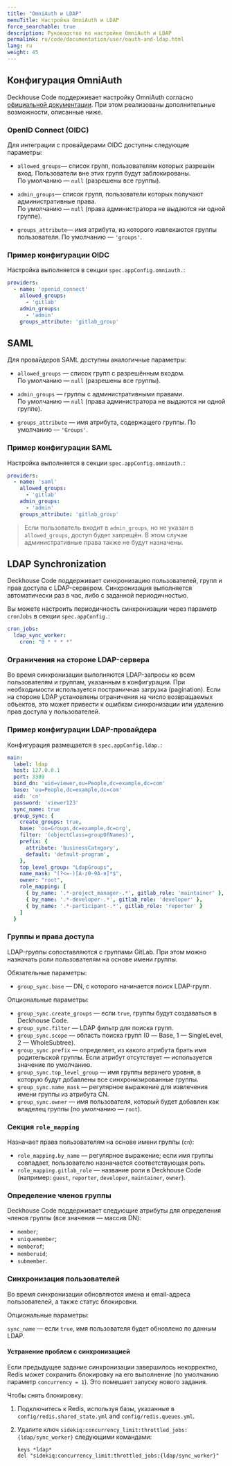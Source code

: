 ```yaml
---
title: "OmniAuth и LDAP"
menuTitle: Настройка OmniAuth и LDAP
force_searchable: true
description: Руководство по настройке OmniAuth и LDAP
permalink: ru/code/documentation/user/oauth-and-ldap.html
lang: ru
weight: 45
---
```



## Конфигурация OmniAuth

Deckhouse Code поддерживает настройку OmniAuth согласно [официальной документации](https://docs.gitlab.com/integration/omniauth/). При этом реализованы дополнительные возможности, описанные ниже.

### OpenID Connect (OIDC)

Для интеграции с провайдерами OIDC доступны следующие параметры:

- `allowed_groups`— список групп, пользователям которых разрешён вход. Пользователи вне этих групп будут заблокированы.  
  По умолчанию — `null` (разрешены все группы).

- `admin_groups`— список групп, пользователи которых получают административные права.  
  По умолчанию — `null` (права администратора не выдаются ни одной группе).

- `groups_attribute`— имя атрибута, из которого извлекаются группы пользователя.
  По умолчанию — `'groups'`.

### Пример конфигурации OIDC

Настройка выполняется в секции `spec.appConfig.omniauth.`:

```yaml
providers:
  - name: 'openid_connect'
    allowed_groups:
      - 'gitlab'
    admin_groups:
      - 'admin'
    groups_attribute: 'gitlab_group'
```

## SAML

Для провайдеров SAML доступны аналогичные параметры:

- `allowed_groups` — список групп с разрешённым входом.  
  По умолчанию — `null` (разрешены все группы).

- `admin_groups` — группы с административными правами.  
  По умолчанию — `null` (права администратора не выдаются ни одной группе).

- `groups_attribute` — имя атрибута, содержащего группы.
  По умолчанию — `'Groups'`.

### Пример конфигурации SAML

Настройка выполняется в секции `spec.appConfig.omniauth.`:

```yaml
providers:
  - name: 'saml'
    allowed_groups:
      - 'gitlab'
    admin_groups:
      - 'admin'
    groups_attribute: 'gitlab_group'
```

> Если пользователь входит в `admin_groups`, но не указан в `allowed_groups`, доступ будет запрещён. В этом случае административные права также не будут назначены.

## LDAP Synchronization

Deckhouse Code поддерживает синхронизацию пользователей, групп и прав доступа с LDAP-сервером. Синхронизация выполняется автоматически раз в час, либо с заданной периодичностью.

Вы можете настроить периодичность синхронизации через параметр `cronJobs` в секции `spec.appConfig.`:

```yaml
cron_jobs:
  ldap_sync_worker:
    cron: "0 * * * *"
```

### Ограничения на стороне LDAP-сервера

Во время синхронизации выполняются LDAP-запросы ко всем пользователям и группам, указанным в конфигурации. При необходимости используется постраничная загрузка (pagination).
Если на стороне LDAP установлены ограничения на число возвращаемых объектов, это может привести к ошибкам синхронизации или удалению прав доступа у пользователей.

### Пример конфигурации LDAP-провайдера

Конфигурация размещается в `spec.appConfig.ldap.`:

```yaml
main:
  label: ldap
  host: 127.0.0.1
  port: 3389
  bind_dn: 'uid=viewer,ou=People,dc=example,dc=com'
  base: 'ou=People,dc=example,dc=com'
  uid: 'cn'
  password: 'viewer123'
  sync_name: true
  group_sync: {
    create_groups: true,
    base: 'ou=Groups,dc=example,dc=org',
    filter: '(objectClass=groupOfNames)',
    prefix: {
      attribute: 'businessCategory',
      default: 'default-program',
    },
    top_level_group: "LdapGroups",
    name_mask: "(?<=-)[A-z0-9А-я]*$",
    owner: "root",
    role_mapping: [
      { by_name: '.*-project_manager-.*', gitlab_role: 'maintainer' },
      { by_name: '.*-developer-.*', gitlab_role: 'developer' },
      { by_name: '.*-participant-.*', gitlab_role: 'reporter' }
    ]
  }
```

### Группы и права доступа

LDAP-группы сопоставляются с группами GitLab. При этом можно назначать роли пользователям на основе имени группы.

Обязательные параметры:

- `group_sync.base` — DN, с которого начинается поиск LDAP-групп.

Опциональные параметры:

- `group_sync.create_groups` —  если `true`, группы будут создаваться в Deckhouse Code.
- `group_sync.filter` — LDAP фильтр для поиска групп.
- `group_sync.scope` — область поиска групп (0 — Base, 1 — SingleLevel, 2 — WholeSubtree).
- `group_sync.prefix` — определяет, из какого атрибута брать имя родительской группы. Если атрибут отсутствует — используется значение по умолчанию.
- `group_sync.top_level_group` — имя группы верхнего уровня, в которую будут добавлены все синхронизированные группы.
- `group_sync.name_mask` —  регулярное выражение для извлечения имени группы из атрибута CN.
- `group_sync.owner` — имя пользователя, который будет добавлен как владелец группы (по умолчанию — `root`).

### Секция `role_mapping`

Назначает права пользователям на основе имени группы (`cn`):

- `role_mapping.by_name` — регулярное выражение; если имя группы совпадает, пользователю назначается соответствующая роль.
- `role_mapping.gitlab_role` — название роли в Deckhouse Code (например: `guest`, `reporter`, `developer`, `maintainer`, `owner`).

### Определение членов группы

Deckhouse Code поддерживает следующие атрибуты для определения членов группы (все значения — массив DN):

- `member`;
- `uniquemember`;
- `memberof`;
- `memberuid`;
- `submember`.

### Синхронизация пользователей

Во время синхронизации обновляются имена и email-адреса пользователей, а также статус блокировки.

Опциональные параметры:

`sync_name` — если `true`, имя пользователя будет обновлено по данным LDAP.

#### Устранение проблем с синхронизацией

Если предыдущее задание синхронизации завершилось некорректно, Redis может сохранить блокировку на его выполнение (по умолчанию параметр `concurrency = 1`). Это помешает запуску нового задания.

Чтобы снять блокировку:

1. Подключитесь к Redis, используя базы, указанные в `config/redis.shared_state.yml` and `config/redis.queues.yml`.
1. Удалите ключ `sidekiq:concurrency_limit:throttled_jobs:{ldap/sync_worker}` следующими командами:

   ```console
   keys *ldap*
   del "sidekiq:concurrency_limit:throttled_jobs:{ldap/sync_worker}"
   ```

